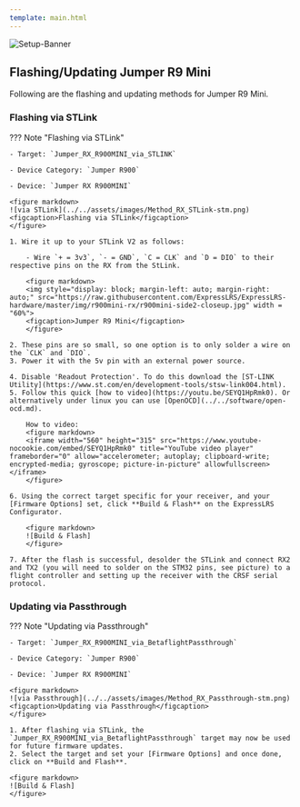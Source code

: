 ```yaml
---
template: main.html
---
```


![Setup-Banner](https://raw.githubusercontent.com/ExpressLRS/ExpressLRS-hardware/master/img/quick-start.png)

## Flashing/Updating Jumper R9 Mini

Following are the flashing and updating methods for Jumper R9 Mini.

### <span class="custom-heading" data-id="1">Flashing via STLink</span>

??? Note "Flashing via STLink"

    - Target: `Jumper_RX_R900MINI_via_STLINK`

    - Device Category: `Jumper R900`

    - Device: `Jumper RX R900MINI`

    <figure markdown>
    ![via STLink](../../assets/images/Method_RX_STLink-stm.png)
    <figcaption>Flashing via STLink</figcaption>
    </figure>

    1. Wire it up to your STLink V2 as follows:
        
        - Wire `+ = 3v3`, `- = GND`, `C = CLK` and `D = DIO` to their respective pins on the RX from the StLink.

        <figure markdown>
        <img style="display: block; margin-left: auto; margin-right: auto;" src="https://raw.githubusercontent.com/ExpressLRS/ExpressLRS-hardware/master/img/r900mini-rx/r900mini-side2-closeup.jpg" width = "60%">
        <figcaption>Jumper R9 Mini</figcaption>
        </figure>

    2. These pins are so small, so one option is to only solder a wire on the `CLK` and `DIO`.
    3. Power it with the 5v pin with an external power source. 

    4. Disable 'Readout Protection'. To do this download the [ST-LINK Utility](https://www.st.com/en/development-tools/stsw-link004.html).
    5. Follow this quick [how to video](https://youtu.be/SEYQ1HpRmk0). Or alternatively under linux you can use [OpenOCD](../../software/open-ocd.md).

        How to video:
        <figure markdown>
        <iframe width="560" height="315" src="https://www.youtube-nocookie.com/embed/SEYQ1HpRmk0" title="YouTube video player" frameborder="0" allow="accelerometer; autoplay; clipboard-write; encrypted-media; gyroscope; picture-in-picture" allowfullscreen></iframe>
        </figure>

    6. Using the correct target specific for your receiver, and your [Firmware Options] set, click **Build & Flash** on the ExpressLRS Configurator.

        <figure markdown>
        ![Build & Flash]
        </figure>

    7. After the flash is successful, desolder the STLink and connect RX2 and TX2 (you will need to solder on the STM32 pins, see picture) to a flight controller and setting up the receiver with the CRSF serial protocol.

### <span class="custom-heading" data-id="2">Updating via Passthrough</span>

??? Note "Updating via Passthrough"

    - Target: `Jumper_RX_R900MINI_via_BetaflightPassthrough`

    - Device Category: `Jumper R900`

    - Device: `Jumper RX R900MINI`

    <figure markdown>
    ![via Passthrough](../../assets/images/Method_RX_Passthrough-stm.png)
    <figcaption>Updating via Passthrough</figcaption>
    </figure>

    1. After flashing via STLink, the `Jumper_RX_R900MINI_via_BetaflightPassthrough` target may now be used for future firmware updates.
    2. Select the target and set your [Firmware Options] and once done, click on **Build and Flash**.

    <figure markdown>
    ![Build & Flash]
    </figure>

[Build & Flash]: ../../assets/images/BuildFlash.png
[Firmware Options]: ../firmware-options.md

<script src="../../../assets/javascripts/admonition-enhancement.js"></script>
